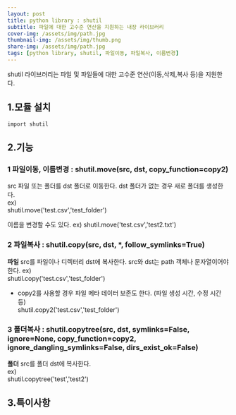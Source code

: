 ```yaml
---
layout: post
title: python library : shutil
subtitle: 파일에 대한 고수준 연산을 지원하는 내장 라이브러리
cover-img: /assets/img/path.jpg
thumbnail-img: /assets/img/thumb.png
share-img: /assets/img/path.jpg
tags: [python library, shutil, 파일이동, 파일복사, 이름변경]
---
```

shutil 라이브러리는 파일 및 파일들에 대한 고수준 연산(이동,삭제,복사 등)을 지원한다.

## 1.모듈 설치
```
import shutil
```

## 2.기능
### 1 파일이동, 이름변경 : shutil.move(src, dst, copy_function=copy2)
src 파일 또는 폴더를 dst 폴더로 이동한다. dst 폴더가 없는 경우 새로 폴더를 생성한다.   
ex)   
shutil.move('test.csv','test_folder')      
   
이름을 변경할 수도 있다.
ex)
shutil.move('test.csv','test2.txt')
### 2 파일복사 : shutil.copy(src, dst, *, follow_symlinks=True)
**파일** src를 파일이나 디렉터리 dst에 복사한다. src와 dst는 path 객체나 문자열이어야 한다.
ex)   
shutil.copy('test.csv','test_folder')

* copy2를 사용할 경우 파일 메타 데이터 보존도 한다. (파일 생성 시간, 수정 시간 등)    
shutil.copy2('test.csv','test_folder')

### 3 폴더복사 : shutil.copytree(src, dst, symlinks=False, ignore=None, copy_function=copy2, ignore_dangling_symlinks=False, dirs_exist_ok=False)
**폴더** src를  폴더 dst에 복사한다.   
ex)   
shutil.copytree('test','test2')

## 3.특이사항